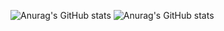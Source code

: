![Anurag's GitHub stats](https://github-readme-stats.vercel.app/api?username=anoopshukla22&hide=contribs,prs)
![Anurag's GitHub stats](https://github-readme-stats.vercel.app/api?username=anoopshukla22&show=reviews,discussions_started,discussions_answered,prs_merged,prs_merged_percentage)
